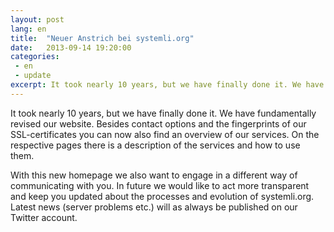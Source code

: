 ```yaml
---
layout: post
lang: en
title:  "Neuer Anstrich bei systemli.org"
date:   2013-09-14 19:20:00
categories:
 - en
 - update
excerpt: It took nearly 10 years, but we have finally done it. We have fundamentally revised our website. Besides contact options and the fingerprints of our SSL-certificates you can now also find an overview of our services.
---
```

It took nearly 10 years, but we have finally done it. We have fundamentally revised our website. Besides contact options and the fingerprints of our SSL-certificates you can now also find an overview of our services. On the respective pages there is a description of the services and how to use them.

With this new homepage we also want to engage in a different way of communicating with you. In future we would like to act more transparent and keep you updated about the processes and evolution of systemli.org. Latest news (server problems etc.) will as always be published on our Twitter account. 
